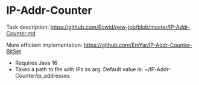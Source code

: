 # IP-Addr-Counter

Task description: https://github.com/Ecwid/new-job/blob/master/IP-Addr-Counter.md

More efficient implementation: https://github.com/EmYar/IP-Addr-Counter-BitSet

- Requires Java 16
- Takes a path to file with IPs as arg. Default value is: ~/IP-Addr-Counter/ip_addresses
